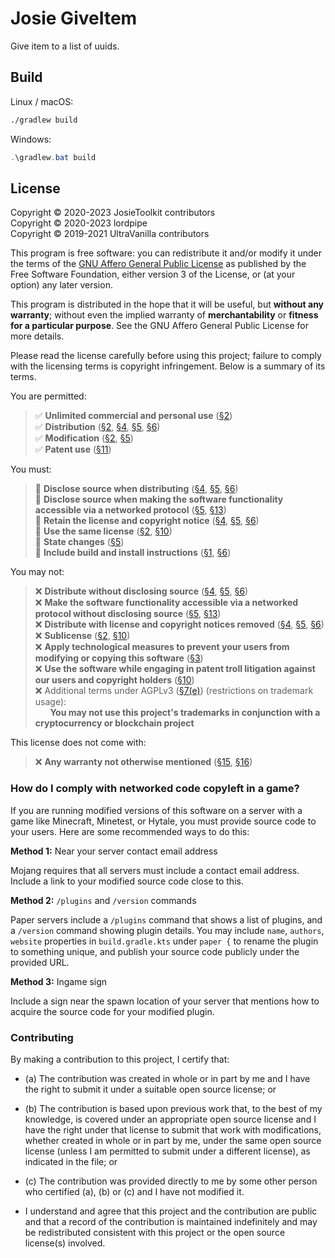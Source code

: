 # Josie GiveItem

Give item to a list of uuids.

## Build

Linux / macOS:

```bash
./gradlew build
```

Windows:

```powershell
.\gradlew.bat build
```

## License

Copyright © 2020-2023 JosieToolkit contributors <br> Copyright © 2020-2023 lordpipe <br> Copyright © 2019-2021 UltraVanilla contributors

This program is free software: you can redistribute it and/or modify it under the terms of the [GNU Affero General Public License](LICENSE) as published by the Free Software Foundation, either version 3 of the License, or (at your option) any later version.

This program is distributed in the hope that it will be useful, but **without any warranty**; without even the implied warranty of **merchantability** or **fitness for a particular purpose**. See the GNU Affero General Public License for more details.

Please read the license carefully before using this project; failure to comply with the licensing terms is copyright infringement. Below is a summary of its terms.

You are permitted:

> ✅ **Unlimited commercial and personal use** ([§2](https://www.gnu.org/licenses/agpl-3.0.en.html#section2)) <br>
> ✅ **Distribution** ([§2](https://www.gnu.org/licenses/agpl-3.0.en.html#section2), [§4](https://www.gnu.org/licenses/agpl-3.0.en.html#section4), [§5](https://www.gnu.org/licenses/agpl-3.0.en.html#section5), [§6](https://www.gnu.org/licenses/agpl-3.0.en.html#section6)) <br>
> ✅ **Modification** ([§2](https://www.gnu.org/licenses/agpl-3.0.en.html#section2), [§5](https://www.gnu.org/licenses/agpl-3.0.en.html#section5))<br>
> ✅ **Patent use** ([§11](https://www.gnu.org/licenses/agpl-3.0.en.html#section11))<br>

You must:

> 🔲 **Disclose source when distributing** ([§4](https://www.gnu.org/licenses/agpl-3.0.en.html#section4), [§5](https://www.gnu.org/licenses/agpl-3.0.en.html#section5), [§6](https://www.gnu.org/licenses/agpl-3.0.en.html#section6)) <br>
> 🔲 **Disclose source when making the software functionality accessible via a networked protocol** ([§5](https://www.gnu.org/licenses/agpl-3.0.en.html#section6), [§13](https://www.gnu.org/licenses/agpl-3.0.en.html#section13)) <br>
> 🔲 **Retain the license and copyright notice** ([§4](https://www.gnu.org/licenses/agpl-3.0.en.html#section4), [§5](https://www.gnu.org/licenses/agpl-3.0.en.html#section5), [§6](https://www.gnu.org/licenses/agpl-3.0.en.html#section6)) <br>
> 🔲 **Use the same license** ([§2](https://www.gnu.org/licenses/agpl-3.0.en.html#section2), [§10](https://www.gnu.org/licenses/agpl-3.0.en.html#section10)) <br>
> 🔲 **State changes** ([§5](https://www.gnu.org/licenses/agpl-3.0.en.html#section5)) <br>
> 🔲 **Include build and install instructions** ([§1](https://www.gnu.org/licenses/agpl-3.0.en.html#section1), [§6](https://www.gnu.org/licenses/agpl-3.0.en.html#section6))

You may not:

> ❌ **Distribute without disclosing source** ([§4](https://www.gnu.org/licenses/agpl-3.0.en.html#section4), [§5](https://www.gnu.org/licenses/agpl-3.0.en.html#section5), [§6](https://www.gnu.org/licenses/agpl-3.0.en.html#section6)) <br>
> ❌ **Make the software functionality accessible via a networked protocol without disclosing source** ([§5](https://www.gnu.org/licenses/agpl-3.0.en.html#section6), [§13](https://www.gnu.org/licenses/agpl-3.0.en.html#section13)) <br>
> ❌ **Distribute with license and copyright notices removed** ([§4](https://www.gnu.org/licenses/agpl-3.0.en.html#section4), [§5](https://www.gnu.org/licenses/agpl-3.0.en.html#section5), [§6](https://www.gnu.org/licenses/agpl-3.0.en.html#section6)) <br>
> ❌ **Sublicense** ([§2](https://www.gnu.org/licenses/agpl-3.0.en.html#section2), [§10](https://www.gnu.org/licenses/agpl-3.0.en.html#section10)) <br>
> ❌ **Apply technological measures to prevent your users from modifying or copying this software** ([§3](https://www.gnu.org/licenses/agpl-3.0.en.html#section3)) <br>
> ❌ **Use the software while engaging in patent troll litigation against our users and copyright holders** ([§10](https://www.gnu.org/licenses/agpl-3.0.en.html#section10)) <br>
> ❌ Additional terms under AGPLv3 ([§7(e)](https://www.gnu.org/licenses/agpl-3.0.en.html#section7)) (restrictions on trademark usage): <br> &nbsp;&nbsp;&nbsp;&nbsp;&nbsp; **You may not use this project's trademarks in conjunction with a cryptocurrency or blockchain project**

This license does not come with:

> ❌ **Any warranty not otherwise mentioned** ([§15](https://www.gnu.org/licenses/agpl-3.0.en.html#section15), [§16](https://www.gnu.org/licenses/agpl-3.0.en.html#section16))

### How do I comply with networked code copyleft in a game?

If you are running modified versions of this software on a server with a game like Minecraft, Minetest, or Hytale, you must provide source code to your users. Here are some recommended ways to do this:

**Method 1:** Near your server contact email address

Mojang requires that all servers must include a contact email address. Include a link to your modified source code close to this.

**Method 2:** `/plugins` and `/version` commands

Paper servers include a `/plugins` command that shows a list of plugins, and a `/version` command showing plugin details. You may include `name`, `authors`, `website` properties in `build.gradle.kts` under `paper {` to rename the plugin to something unique, and publish your source code publicly under the provided URL.

**Method 3:** Ingame sign

Include a sign near the spawn location of your server that mentions how to acquire the source code for your modified plugin.

### Contributing

By making a contribution to this project, I certify that:

- (a) The contribution was created in whole or in part by me and I have the right to submit it under a suitable open source license; or

- (b) The contribution is based upon previous work that, to the best of my knowledge, is covered under an appropriate open source license and I have the right under that license to submit that work with modifications, whether created in whole or in part by me, under the same open source license (unless I am permitted to submit under a different license), as indicated in the file; or

- (c) The contribution was provided directly to me by some other person who certified (a), (b) or (c) and I have not modified it.

- I understand and agree that this project and the contribution are public and that a record of the contribution is maintained indefinitely and may be redistributed consistent with this project or the open source license(s) involved.
